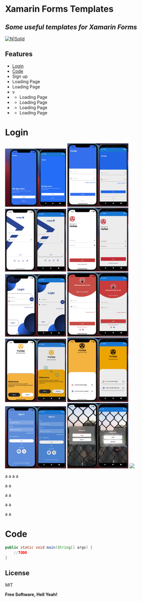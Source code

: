 
# Xamarin Forms Templates
## _Some useful templates for Xamarin Forms_

[![N|Solid](https://cldup.com/dTxpPi9lDf.thumb.png)](https://nodesource.com/products/nsolid)
## Features
- [Login](#login)
-  [Code](#code)
- Sign up
- Loading Page
- Loading Page
- v
- - Loading Page
- - Loading Page
- - Loading Page
- - Loading Page









# Login

 <img src="https://github.com/aimore/XamUI/blob/master/Screenshots/LoginV1.png" width="200">

<img src="https://github.com/aimore/XamUI/blob/master/Screenshots/LoginV2.png" width="200">

 <img src="https://github.com/aimore/XamUI/blob/master/Screenshots/LoginV3.png" width="200">

 <img src="https://github.com/aimore/XamUI/blob/master/Screenshots/LoginV4.png" width="200">

 <img src="https://github.com/aimore/XamUI/blob/master/Screenshots/LoginV5.png" width="200">

 <img src="https://github.com/aimore/XamUI/blob/master/Screenshots/LoginV6.png" width="200">

 <img src="https://github.com/aimore/XamUI/blob/master/Screenshots/LoginV7.png" width="200">

<img src="https://github.com/aimore/XamUI/blob/master/Screenshots/LoginV7-2.png" width="200">

<img src="https://github.com/aimore/XamUI/blob/master/Screenshots/LoginV9.png" width="200">

<img src="https://github.com/aimore/XamUI/blob/master/Screenshots/LoginV10.png" width="200">

<img src="https://github.com/aimore/XamUI/blob/master/Screenshots/v10.gif" width="200">




a
a
a
a

a
a

a
a

a
a

a
a


# Code

```java
public static void main(String[] args) {
	//TODO
}
```

## License

MIT

**Free Software, Hell Yeah!**

